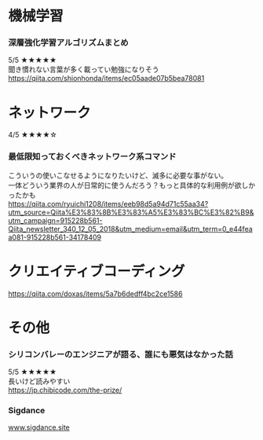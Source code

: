 # 機械学習
### 深層強化学習アルゴリズムまとめ
5/5 ★★★★★<br>
聞き慣れない言葉が多く載ってい勉強になりそう<br>
https://qiita.com/shionhonda/items/ec05aade07b5bea78081

# ネットワーク
4/5 ★★★★☆<br>
### 最低限知っておくべきネットワーク系コマンド
こういうの使いこなせるようになりたいけど、滅多に必要な事がない。<br>
一体どういう業界の人が日常的に使うんだろう？もっと具体的な利用例が欲しかったかも<br>
https://qiita.com/ryuichi1208/items/eeb98d5a94d71c55aa34?utm_source=Qiita%E3%83%8B%E3%83%A5%E3%83%BC%E3%82%B9&utm_campaign=915228b561-Qiita_newsletter_340_12_05_2018&utm_medium=email&utm_term=0_e44feaa081-915228b561-34178409

# クリエイティブコーディング

https://qiita.com/doxas/items/5a7b6dedff4bc2ce1586

# その他
### シリコンバレーのエンジニアが語る、誰にも悪気はなかった話
5/5 ★★★★★<br>
長いけど読みやすい<br>
https://jp.chibicode.com/the-prize/

### Sigdance
www.sigdance.site

